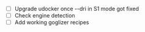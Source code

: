 * [ ] Upgrade udocker once --dri in S1 mode got fixed 
 * [ ] Check engine detection
 * [ ] Add working goglizer recipes
